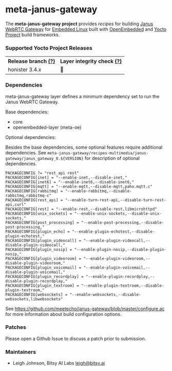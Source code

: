 # meta-janus-gateway

The **meta-janus-gateway project** provides *recipes* for building [Janus WebRTC Gateway](https://github.com/meetecho/janus-gateway) for [Embedded Linux](https://elinux.org) built with [OpenEmbedded](https://www.openembedded.org) and [Yocto Project](https://www.yoctoproject.org/) build frameworks.

### Supported Yocto Project Releases

<table>
<tr><th>Release branch <a href="https://wiki.yoctoproject.org/wiki/Releases" target="none" title="What is this?">(?)</a></th><th>Layer integrity check <a href="https://www.yoctoproject.org/docs/2.5/dev-manual/dev-manual.html#making-sure-your-layer-is-compatible-with-yocto-project" target="none" title="What is this?">(?)</a></th></tr>
<tr><td>honister 3.4.x</td><td>🚧</td></tr>
</table>

### Dependencies
meta-janus-gateway layer defines a minimum dependency set to run the Janus WebRTC Gateway.

Base dependencies:

* core
* openembedded-layer (meta-oe)

Optional dependencies:

Besides the base dependencies, some optional features require additional dependencies. See `meta-janus-gateway/recipes-multimedia/janus-gateway/janus_gateway_0.${VERSION}` for description of optional dependencies.

```
PACKAGECONFIG ?= "rest_api rest"
PACKAGECONFIG[inet] = "--enable-inet,--disable-inet,"
PACKAGECONFIG[inet6] = "--enable-inet6,--disable-inet6,"
PACKAGECONFIG[mqtt] = "--enable-mqtt,--disable-mqtt,paho.mqtt.c"
PACKAGECONFIG[rabbitmq] = "--enable-rabbitmq,--disable-rabbitmq,rabbitmq-c"
PACKAGECONFIG[rest_api] = "--enable-turn-rest-api,--disable-turn-rest-api,curl"
PACKAGECONFIG[rest] = "--enable-rest,--disable-rest,libmicrohttpd"
PACKAGECONFIG[unix_sockets] = "--enable-unix-sockets,--disable-unix-sockets,"
PACKAGECONFIG[post_processing] = "--enable-post-processing,--disable-post-processing,"
PACKAGECONFIG[plugin_echo] = "--enable-plugin-echotest,--disable-plugin-echotest,"
PACKAGECONFIG[plugin_videocall] = "--enable-plugin-videocall,--disable-plugin-videocall,"
PACKAGECONFIG[plugin_nosip] = "--enable-plugin-nosip,--disable-plugin-nosip,"
PACKAGECONFIG[plugin_videoroom] = "--enable-plugin-videoroom,--disable-plugin-videoroom,"
PACKAGECONFIG[plugin_voicemail] = "--enable-plugin-voicemail,--disable-plugin-voicemail,"
PACKAGECONFIG[plugin_recordplay] = "--enable-plugin-recordplay,--disable-plugin-recordplay,"
PACKAGECONFIG[plugin_textroom] = "--enable-plugin-textroom,--disable-plugin-textroom,"
PACKAGECONFIG[websockets] = "--enable-websockets,--disable-websockets,libwebsockets"
```

See https://github.com/meetecho/janus-gateway/blob/master/configure.ac for more information about build configuration options.

### Patches

Please open a Github Issue to discuss a patch prior to submission.


### Maintainers

* Leigh Johnson, Bitsy AI Labs <leigh@bitsy.ai>